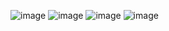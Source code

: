 ![image](https://user-images.githubusercontent.com/119808448/236908398-420146dc-bc75-479a-a252-75f1cbd314dd.png)
![image](https://user-images.githubusercontent.com/119808448/236908483-7e9fb698-20df-4909-b512-4dd383f4d79e.png)
![image](https://user-images.githubusercontent.com/119808448/236908530-287639a3-c04f-4cda-8a3e-89fda4310cac.png)
![image](https://user-images.githubusercontent.com/119808448/236908790-5437fd55-6662-4c3a-a148-49658b64fc97.png)

